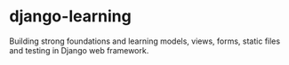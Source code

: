 # django-learning
Building strong foundations and learning models, views, forms, static files and testing in Django web framework.
